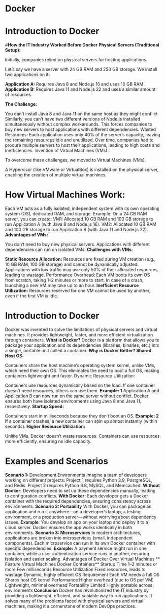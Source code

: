 # Docker

# **Introduction to Docker**
#**How the IT Industry Worked Before Docker**
**Physical Servers (Traditional Setup):**

  Initially, companies relied on physical servers for hosting applications.
  
  Let’s say we have a server with 24 GB RAM and 250 GB storage. We install two applications on it:

**Application A:** Requires Java 8 and Node.js 16 and uses 10 GB RAM.
**Application B:** Requires Java 11 and Node.js 22 and uses a similar amount of resources.

**The Challenge:**

  You can’t install Java 8 and Java 11 on the same host as they might conflict.
  Similarly, you can’t have two different versions of Node.js installed simultaneously without complex workarounds.
  This forces companies to buy new servers to host applications with different dependencies.
  Wasted Resources:
  Each application uses only 40% of the server’s capacity, leaving the remaining resources idle and unutilized.
  Over time, companies had to procure multiple servers to host their applications, leading to high costs and inefficiencies.
  Invention of Virtual Machines (VMs):
  
  To overcome these challenges, we moved to Virtual Machines (VMs).
  
  A Hypervisor (like VMware or VirtualBox) is installed on the physical server, enabling the creation of multiple virtual machines.

# How Virtual Machines Work:

  Each VM acts as a fully isolated, independent system with its own operating system (OS), dedicated RAM, and storage.
  Example:
  On a 24 GB RAM server, you can create:
  VM1: Allocated 10 GB RAM and 100 GB storage to run Application A (with Java 8 and Node.js 16).
  VM2: Allocated 10 GB RAM and 100 GB storage to run Application B (with Java 11 and Node.js 22).
**Advantages of VMs:**

  You don’t need to buy new physical servers.
  Applications with different dependencies can run on isolated VMs.
**Challenges with VMs:**

**Static Resource Allocation:**
  Resources are fixed during VM creation (e.g., 10 GB RAM, 100 GB storage) and cannot be dynamically adjusted.
  Applications with low traffic may use only 50% of their allocated resources, leading to wastage.
  Performance Overhead:
  Each VM boots its own OS from scratch, taking 1–2 minutes or more to start.
  In case of a crash, launching a new VM may take up to an hour.
**Inefficient Resource Utilization:**
  Resources reserved for one VM cannot be used by another, even if the first VM is idle.
# Introduction to Docker
  Docker was invented to solve the limitations of physical servers and virtual machines.
  It provides lightweight, faster, and more efficient virtualization through containers.
**What is Docker?**
  Docker is a platform that allows you to package your application and its dependencies (libraries, binaries, etc.) into a single, portable unit called a container.
**Why is Docker Better?**
**Shared Host OS:**

  Containers share the host machine’s operating system kernel, unlike VMs, which need their own OS.
  This eliminates the need to boot a full OS, making containers lightweight and faster.
  Dynamic Resource Utilization:
  
  Containers use resources dynamically based on the load. If one container doesn’t need resources, others can use them.
**Example: 1**
  Application A and Application B can now run on the same server without conflict. Docker ensures both have isolated environments using Java 8 and Java 11, respectively.
**Startup Speed:**

  Containers start in milliseconds because they don’t boot an OS.
**Example: 2**
  If a container crashes, a new container can spin up almost instantly (within seconds).
**Higher Resource Utilization:**
  
  Unlike VMs, Docker doesn’t waste resources. Containers can use resources more efficiently, ensuring no idle capacity.
# Examples and Scenarios
**Scenario 1:** Development Environments
  Imagine a team of developers working on different projects:
  Project 1 requires Python 3.9, PostgreSQL, and Redis.
  Project 2 requires Python 3.8, MySQL, and Memcached.
**Without Docker:**
  Developers need to set up these dependencies manually, leading to configuration conflicts.
**With Docker:**
  Each developer gets a Docker container with the required dependencies, ensuring consistency across environments.
**Scenario 2: Portability**
  With Docker, you can package an application and run it anywhere—on a developer’s laptop, a testing environment, or a production server—without worrying about dependency issues.
**Example**:
  You develop an app on your laptop and deploy it to a cloud server. Docker ensures the app works identically in both environments.
**Scenario 3: Microservices**
  In modern architectures, applications are broken into microservices (small, independent components).
  Each microservice can run in its own Docker container with specific dependencies.
**Example:**
  A payment service might run in one container, while a user authentication service runs in another, ensuring isolation and easier scaling.
  Advantages of Docker Over Virtual Machines
**  Feature     	Virtual Machines	       Docker Containers**
  Startup Time	1–2 minutes or more 	Few milliseconds
  Resource Utilization	Fixed resources, leads to wastage	Dynamic, highly efficient
  OS Requirement	Each VM needs a full OS	Shares host OS kernel
  Performance	Higher overhead (due to OS per VM)	Lightweight, minimal overhead
  Portability	Limited	Highly portable across environments
**Conclusion**
Docker has revolutionized the IT industry by providing a lightweight, efficient, and scalable way to run applications. It solves many of the problems faced with physical servers and virtual machines, making it a cornerstone of modern DevOps practices.

